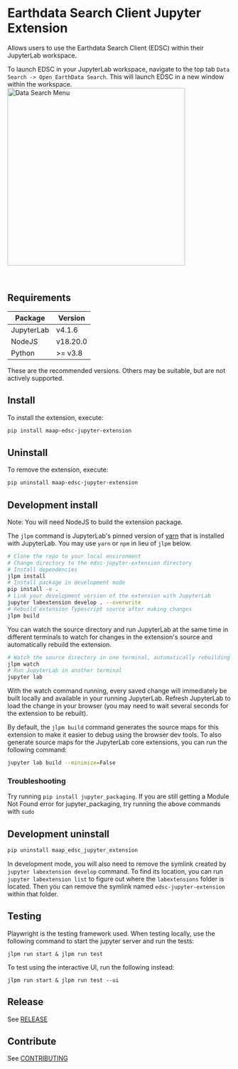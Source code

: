 # Earthdata Search Client Jupyter Extension

Allows users to use the Earthdata Search Client (EDSC) within their JupyterLab workspace.

To launch EDSC in your JupyterLab workspace, navigate to the top tab `Data Search -> Open EarthData Search`. This will launch EDSC in a new window within the workspace.
<img title="Data Search Menu" alt="Data Search Menu" src="./docs/img/dataSearchMenu.png" width="400">
  
&nbsp;
## Requirements

| Package | Version |
|---------|---------|
| JupyterLab | v4.1.6 |
| NodeJS | v18.20.0 |
| Python | >= v3.8 |

These are the recommended versions. Others may be suitable, but are not actively supported.
  
## Install

To install the extension, execute:

```bash
pip install maap-edsc-jupyter-extension
```
  
## Uninstall

To remove the extension, execute:

```bash
pip uninstall maap-edsc-jupyter-extension
```
  
## Development install

Note: You will need NodeJS to build the extension package.

The `jlpm` command is JupyterLab's pinned version of
[yarn](https://yarnpkg.com/) that is installed with JupyterLab. You may use
`yarn` or `npm` in lieu of `jlpm` below.

```bash
# Clone the repo to your local environment
# Change directory to the edsc-jupyter-extension directory
# Install dependencies
jlpm install
# Install package in development mode
pip install -e .
# Link your development version of the extension with JupyterLab
jupyter labextension develop . --overwrite
# Rebuild extension Typescript source after making changes
jlpm build
```

You can watch the source directory and run JupyterLab at the same time in different terminals to watch for changes in the extension's source and automatically rebuild the extension.

```bash
# Watch the source directory in one terminal, automatically rebuilding when needed
jlpm watch
# Run JupyterLab in another terminal
jupyter lab
```

With the watch command running, every saved change will immediately be built locally and available in your running JupyterLab. Refresh JupyterLab to load the change in your browser (you may need to wait several seconds for the extension to be rebuilt).

By default, the `jlpm build` command generates the source maps for this extension to make it easier to debug using the browser dev tools. To also generate source maps for the JupyterLab core extensions, you can run the following command:

```bash
jupyter lab build --minimize=False
```

### Troubleshooting
Try running `pip install jupyter_packaging`. If you are still getting a Module Not Found error for jupyter_packaging, try running the above commands with `sudo`
  
## Development uninstall

```bash
pip uninstall maap_edsc_jupyter_extension
```

In development mode, you will also need to remove the symlink created by `jupyter labextension develop`
command. To find its location, you can run `jupyter labextension list` to figure out where the `labextensions`
folder is located. Then you can remove the symlink named `edsc-jupyter-extension` within that folder.

## Testing

Playwright is the testing framework used. When testing locally, use the following command to start the jupyter server and run the tests:
```
jlpm run start & jlpm run test
```

To test using the interactive UI, run the following instead:

```
jlpm run start & jlpm run test --ui
```
  
## Release

See [RELEASE](RELEASE.md)

## Contribute

See [CONTRIBUTING](CONTRIBUTING.md)